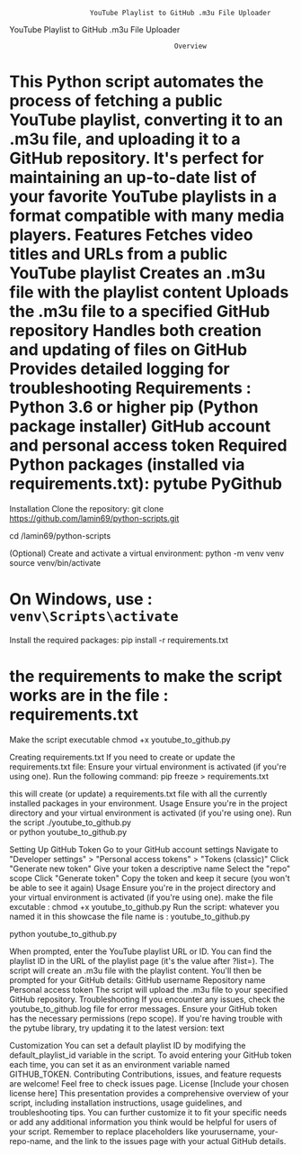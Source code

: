                         YouTube Playlist to GitHub .m3u File Uploader 

YouTube Playlist to GitHub .m3u File Uploader

                                             Overview
                                             
This Python script automates the process of fetching a public YouTube playlist, converting it to an .m3u file, and uploading it to a GitHub repository. It's perfect for maintaining an up-to-date list of your favorite YouTube playlists in a format compatible with many media players.
Features
Fetches video titles and URLs from a public YouTube playlist
Creates an .m3u file with the playlist content
Uploads the .m3u file to a specified GitHub repository
Handles both creation and updating of files on GitHub
Provides detailed logging for troubleshooting
Requirements :
Python 3.6 or higher
pip (Python package installer)
GitHub account and personal access token
Required Python packages (installed via requirements.txt):
pytube
PyGithub
==========================================================
Installation
Clone the repository:
git clone https://github.com/lamin69/python-scripts.git

cd /lamin69/python-scripts

(Optional) Create and activate a virtual environment:
python -m venv venv
source venv/bin/activate  

# On Windows, use :  `venv\Scripts\activate`

Install the required packages:
pip install -r requirements.txt  
# the requirements to make the script works are in the file : requirements.txt

Make the script executable 
chmod +x youtube_to_github.py

Creating requirements.txt
If you need to create or update the requirements.txt file:
Ensure your virtual environment is activated (if you're using one).
Run the following command:
pip freeze > requirements.txt

this will create (or update) a requirements.txt file with all the currently installed packages in your environment.
Usage
Ensure you're in the project directory and your virtual environment is activated (if you're using one).
Run the script
./youtube_to_github.py   
or
python youtube_to_github.py

Setting Up GitHub Token
Go to your GitHub account settings
Navigate to "Developer settings" > "Personal access tokens" > "Tokens (classic)"
Click "Generate new token"
Give your token a descriptive name
Select the "repo" scope
Click "Generate token"
Copy the token and keep it secure (you won't be able to see it again)
Usage
Ensure you're in the project directory and your virtual environment is activated (if you're using one).
make the file excutable : chmod +x youtube_to_github.py
Run the script:   whatever you named it in this showcase the file name is : youtube_to_github.py

python youtube_to_github.py

When prompted, enter the YouTube playlist URL or ID. You can find the playlist ID in the URL of the playlist page (it's the value after ?list=).
The script will create an .m3u file with the playlist content.
You'll then be prompted for your GitHub details:
GitHub username
Repository name
Personal access token
The script will upload the .m3u file to your specified GitHub repository.
Troubleshooting
If you encounter any issues, check the youtube_to_github.log file for error messages.
Ensure your GitHub token has the necessary permissions (repo scope).
If you're having trouble with the pytube library, try updating it to the latest version:
text

Customization
You can set a default playlist ID by modifying the default_playlist_id variable in the script.
To avoid entering your GitHub token each time, you can set it as an environment variable named GITHUB_TOKEN.
Contributing
Contributions, issues, and feature requests are welcome! Feel free to check issues page.
License
[Include your chosen license here] This presentation provides a comprehensive overview of your script, including installation instructions, usage guidelines, and troubleshooting tips. You can further customize it to fit your specific needs or add any additional information you think would be helpful for users of your script. Remember to replace placeholders like yourusername, your-repo-name, and the link to the issues page with your actual GitHub details.
